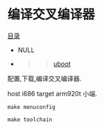 # 编译交叉编译器


[目录](customize-mini2440-softwave)
* NULL
* >>[uboot](uboot)



配置,下载,编译交叉编译器.

host i686 target arm920t 小端.

`make menuconfig`

`make toolchain`